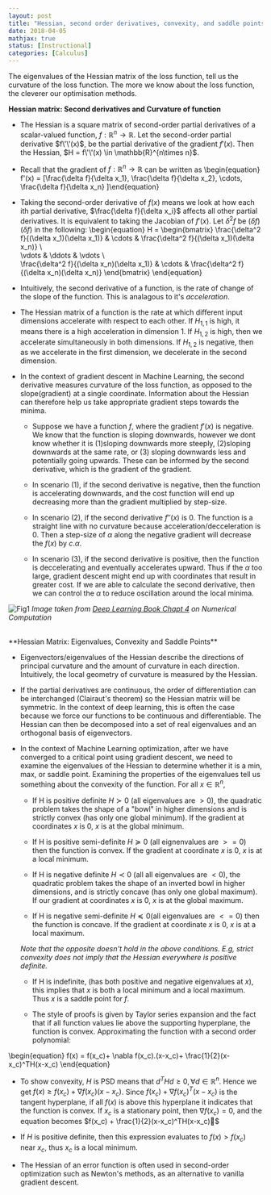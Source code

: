 ```yaml
---
layout: post
title: "Hessian, second order derivatives, convexity, and saddle points"
date: 2018-04-05
mathjax: true
status: [Instructional]
categories: [Calculus]
---
```

The eigenvalues of the Hessian matrix of the loss function, tell us the curvature of the loss
function. The more we know about the loss function, the cleverer our optimisation methods.

**Hessian matrix: Second derivatives and Curvature of function**
* The Hessian is a square matrix of second-order partial derivatives of a scalar-valued function, $f:\mathbb{R}^n \rightarrow \mathbb{R}$. Let the second-order partial derivative $f\'\'(x)$, be the partial derivative of the gradient $f'(x)$. Then the Hessian, $H = f\'\'(x) \in \mathbb{R}^{n\times n}$. 
* Recall that the gradient of $f:\mathbb{R}^n \rightarrow \mathbb{R}$ can be written as 
\begin{equation}
f'(x) = \[\frac{\delta f}{\delta x_1}, \frac{\delta f}{\delta x_2}, \cdots, \frac{\delta f}{\delta x_n} \]\end{equation}
* Taking the second-order  derivative of $f(x)$ means we look at how each ith partial derivative, $\frac{\delta f}{\delta x_i}$ affects all other partial derivatives. It is equivalent to taking the Jacobian of $f'(x)$. Let $\delta^2 f$ be $(\delta f) (\delta f)$ in the following:
\begin{equation}
H = 
\begin{bmatrix}
\frac{\delta^2 f}{(\delta x_1)(\delta x_1)} & \cdots & \frac{\delta^2 f}{(\delta x_1)(\delta x_n)}
\\\
\vdots & \ddots & \vdots
\\\
\frac{\delta^2 f}{(\delta x_n)(\delta x_1)} & \cdots & \frac{\delta^2 f}{(\delta x_n)(\delta x_n)}
\end{bmatrix}
\end{equation}

* Intuitively, the second derivative of a function, is the rate of change of the slope of the function. This is analagous to it's *acceleration*. 

* The Hessian matrix of a function is the rate at which different input dimensions accelerate with respect to each other. If $H_{1,1}$ is high, it means there is a high acceleration in dimension 1. If $H_{1,2}$ is high, then we accelerate simultaneously in both dimensions. If $H_{1,2}$ is negative, then as we accelerate in the first dimension, we decelerate in the second dimension. 

* In the context of gradient descent in Machine Learning, the second derivative measures curvature of the loss function, as opposed to the slope(gradient) at a single coordinate. Information about the Hessian can therefore help us take appropriate gradient steps towards the minima.

  * Suppose we have a function $f$, where the gradient $f'(x)$ is negative. We know that the function is sloping downwards, however we dont know whether it is (1)sloping downwards more steeply, (2)sloping downwards at the same rate, or (3) sloping downwards less and potentially going upwards. These can be informed by the second derivative, which is the gradient of the gradient. 

  * In scenario (1), if the second derivative is negative, then the function is accelerating downwards, and the cost function will end up decreasing more than the gradient multiplied by step-size.

  * In scenario (2), if the second derivative $f''(x)$ is 0. The function is a straight line with no curvature because acceleration/decceleration is 0. Then a step-size of $\alpha$ along the negative gradient will decrease the $f(x)$ by $c.\alpha$. 

  * In scenario (3), if the second derivative is positive, then the function is deccelerating and eventually accelerates upward. Thus if the $\alpha$ too large, gradient descent might end up with coordinates that result in greater cost. If we are able to calculate the second derivative, then we can control the $\alpha$ to reduce oscillation around the local minima.

![Fig1](/assets/Calculus-curvature.png)
*Image taken from [Deep Learning Book Chapt 4](https://w.deeplearningbook.org/contents/numerical.html) on Numerical Computation*


<br>
**Hessian Matrix: Eigenvalues, Convexity and Saddle Points**

* Eigenvectors/eigenvalues of the Hessian describe the directions of principal curvature and the amount of curvature in each direction. Intuitively, the local geometry of curvature is measured by the Hessian.
 
* If the partial derivatives are continuous, the order of differentiation can be interchanged (Clairaut's theorem) so the Hessian matrix will be symmetric. In the context of deep learning, this is often the case because we force our functions to be continuous and differentiable. The Hessian can then be decomposed into a set of real eigenvalues and an orthogonal basis of eigenvectors.

* In the context of Machine Learning optimization, after we have converged to a critical point using gradient descent, we need to examine the eigenvalues of the Hessian to determine whether it is a min, max, or saddle point. Examining the properties of the eigenvalues tell us something about the convexity of the function. For all $x\in \mathbb{R}^n$,
    
  * If H is positive definite $H \succ 0$ (all eigenvalues are $>0$), the quadratic problem takes the shape of a "bowl" in higher dimensions and is strictly convex (has only one global minimum). If the gradient at coordinates $x$ is 0, $x$ is at the global minimum.

  * If H is positive semi-definite $H\succeq 0$ (all eignenvalues are $>=0$) then the function is convex. If the gradient at coordinate $x$ is 0, $x$ is at a local minimum.

  * If H is negative definite $H\prec 0$ (all all eigenvalues are $<0$), the quadratic problem takes the shape of an inverted bowl in higher dimensions, and is strictly concave (has only one global maximum). If our gradient at coordinates $x$ is 0, $x$ is at the global maximum.

  * If H is negative semi-definite $H\preceq 0$(all eigenvalues are $<=0$) then the function is concave. If the gradient at coordinate $x$ is 0, $x$ is at a local maximum.
 
  *Note that the opposite doesn't hold in the above conditions. E.g, strict convexity does not imply that the Hessian everywhere is positive definite.*

  * If H is indefinite, (has both positive and negative eigenvalues at $x$), this implies that $x$ is both a local minimum and a local maximum. Thus $x$ is a saddle point for $f$.

  * The style of proofs is given by Taylor series expansion and the fact that if all function values lie above the supporting hyperplane, the function is convex. Approximating the function with a second order polynomial:

\begin{equation}
f(x) = f(x_c)+ \nabla f(x_c).(x-x_c)+ \frac{1}{2}(x-x_c)^TH(x-x_c) 
\end{equation}

  * To show convexity, $H$ is PSD means that $d^THd \geq 0, \forall d \in \mathbb{R}^n$. Hence we get $f(x) \geq f(x_c) + \nabla f(x_c)(x-x_c)$. Since $f(x_c) + \nabla f(x_c)^T(x-x_c)$ is the tangent hyperplane, if all $f(x)$ is above this hyperplane it indicates that the function is convex. If $x_c$ is a stationary point, then $\nabla f(x_c)=0$, and the equation becomes $f(x_c) + \frac{1}{2}(x-x_c)^TH(x-x_c)$
  
  * If $H$ is positive definite, then this expression evaluates to $f(x)>f(x_c)$ near $x_c$, thus $x_c$ is a local minimum. 


* The Hessian of an error function is often used in second-order optimization such as Newton's methods, as an alternative to vanilla gradient descent. 

